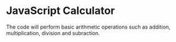 # JavaScript Calculator

The code will perform basic arithmetic operations such as addition, multiplication, division and subraction.
